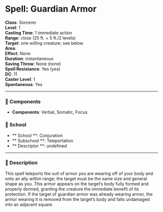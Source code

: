 
# Spell: Guardian Armor
**Class**: Sorcerer  
**Level**: 1  
**Casting Time**: 1 immediate action  
**Range**: close (25 ft. + 5 ft./2 levels)  
**Target**: one willing creature; see below  
**Area**:   
**Effect**: _None_  
**Duration**: instantaneous  
**Saving Throw**: None (none)  
**Spell Resistance**: Yes (yes)  
**DC**: 11  
**Caster Level**: 1  
**Spontaneous**: Yes

---

### 🔮 Components
- **Components**: Verbal, Somatic, Focus

### 🏫 School
- ** School **: Conjuration
- ** Subschool **: Teleportation
- ** Descriptor **: undefined
---

### 📜 Description
This spell teleports the suit of armor you are wearing off of your body and onto an ally within range; the target must be the same size and general shape as you. This armor appears on the target’s body fully formed and properly donned, granting the creature the immediate benefit of its protection. If the target of guardian armor was already wearing armor, the armor wearing it is removed from the target’s body and falls undamaged into an adjacent square.
